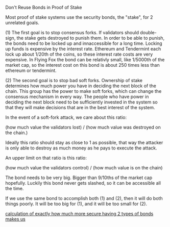 Don't Reuse Bonds in Proof of Stake

Most proof of stake systems use the security bonds, the "stake", for 2 unrelated goals.

(1) The first goal is to stop consensus forks. If validators should double-sign, the stake gets destroyed to punish them. In order to be able to punish, the bonds need to be locked up and innaccessible for a long time. Locking up funds is expensive by the interest rate. Ethereum and Tendermint each lock up about 1/20th of the coins, so these interest rate costs are very expensive. In Flying Fox the bond can be relativly small, like 1/5000th of the market cap, so the interest cost on this bond is about 250 times less than ethereum or tendermint.

(2) The second goal is to stop bad soft forks. Ownership of stake determines how much power you have in deciding the next block of the chain. This group has the power to make soft forks, which can change the consensus mechanism in every way. The people who have power in deciding the next block need to be sufficiently invested in the system so that they will make decisions that are in the best interest of the system.

In the event of a soft-fork attack, we care about this ratio:

(how much value the validators lost)
/
(how much value was destroyed on the chain.)

Ideally this ratio should stay as close to 1 as possible, that way the attacker is only able to destroy as much money as he pays to execute the attack.

An upper limit on that ratio is this ratio:

(how much value the validators control)
/
(how much value is on the chain)

The bond needs to be very big. Bigger than 9/10ths of the market cap hopefully. Luckily this bond never gets slashed, so it can be accessible all the time. 

If we use the same bond to accomplish both (1) and (2), then it will do both things poorly. It will be too big for (1), and it will be too small for (2).

[calculation of exactly how much more secure having 2 types of bonds makes us](docs/2_types_of_bonds_calculation.md)